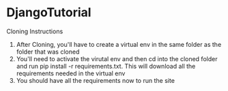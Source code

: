 # DjangoTutorial
Cloning Instructions
1) After Cloning, you'll have to create a virtual env in the same folder as the folder that was cloned
2) You'll need to activate the virutal env and then cd into the cloned folder and run pip install -r requirements.txt. This will download all the requirements needed in the virtual env
3) You should have all the requirements now to run the site
